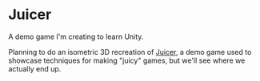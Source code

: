 # Juicer

A demo game I'm creating to learn Unity.

Planning to do an isometric 3D recreation of [Juicer](http://namuol.github.io/juicer), a demo game used to showcase techniques for making "juicy" games, but we'll see where we actually end up.
